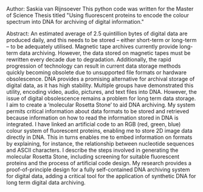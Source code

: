 Author: Saskia van Rijnsoever
This python code was written for the Master of Science Thesis titled "Using fluorescent proteins to encode the colour spectrum into DNA for archiving of digital information."

Abstract:
An estimated average of 2.5 quintillion bytes of digital data are produced daily, and this needs to be stored – either short-term or long-term – to be adequately utilised. Magnetic tape archives currently provide long-term data archiving. However, the data stored on magnetic tapes must be rewritten every decade due to degradation. Additionally, the rapid progression of technology can result in current data storage methods quickly becoming obsolete due to unsupported file formats or hardware obsolescence. DNA provides a promising alternative for archival storage of digital data, as it has high stability. Multiple groups have demonstrated this utility, encoding video, audio, pictures, and text files into DNA. However, the issue of digital obsolescence remains a problem for long term data storage. I aim to create a ‘molecular Rosetta Stone’ to aid DNA archiving. My system permits critical information about data formats to be stored and retrieved because information on how to read the information stored in DNA is integrated. I have linked an artificial code to an RGB (red, green, blue) colour system of fluorescent proteins, enabling me to store 2D image data directly in DNA. This in turns enables me to embed information on formats by explaining, for instance, the relationship between nucleotide sequences and ASCII characters. I describe the steps involved in generating the molecular Rosetta Stone, including screening for suitable fluorescent proteins and the process of artificial code design. My research provides a proof-of-principle design for a fully self-contained DNA archiving system for digital data, adding a critical tool for the application of synthetic DNA for long term digital data archiving.
